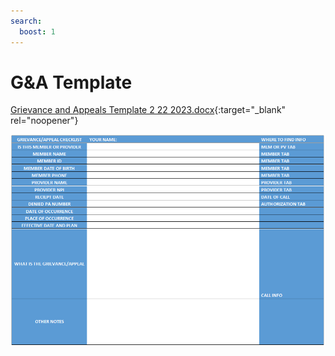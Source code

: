 ```yaml
---
search:
  boost: 1
---
```


# G&A Template

[Grievance and Appeals Template 2 22 2023.docx](https://mygainwell-my.sharepoint.com/:w:/g/personal/emily_reinhart_gainwelltechnologies_com/ETdSEVylOqpOsxGUOK1RIIsBnXpw_5HT_X2MXjdRDJ4AzA){:target="_blank" rel="noopener"}

![Alt text](G&A%20Checklist.png)
